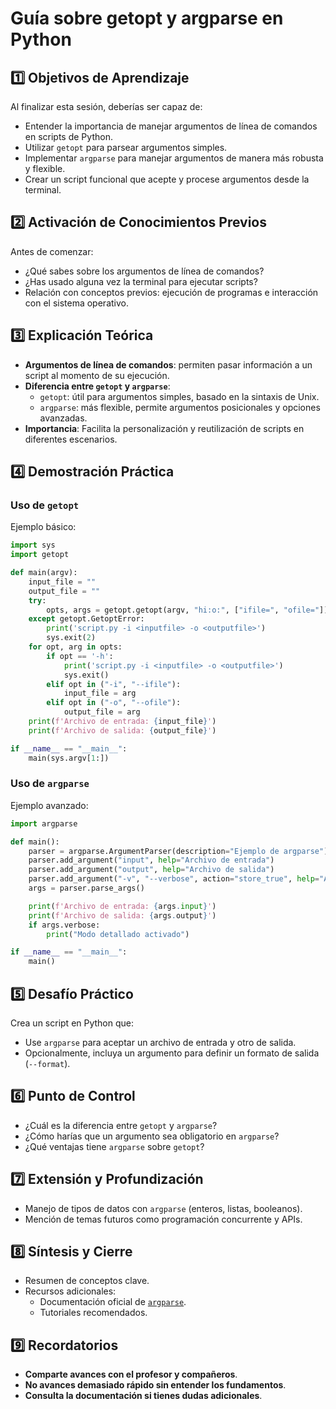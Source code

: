 # Guía sobre getopt y argparse en Python

## 1️⃣ Objetivos de Aprendizaje
Al finalizar esta sesión, deberías ser capaz de:

- Entender la importancia de manejar argumentos de línea de comandos en scripts de Python.
- Utilizar `getopt` para parsear argumentos simples.
- Implementar `argparse` para manejar argumentos de manera más robusta y flexible.
- Crear un script funcional que acepte y procese argumentos desde la terminal.

## 2️⃣ Activación de Conocimientos Previos
Antes de comenzar:

- ¿Qué sabes sobre los argumentos de línea de comandos?
- ¿Has usado alguna vez la terminal para ejecutar scripts?
- Relación con conceptos previos: ejecución de programas e interacción con el sistema operativo.

## 3️⃣ Explicación Teórica
- **Argumentos de línea de comandos**: permiten pasar información a un script al momento de su ejecución.
- **Diferencia entre `getopt` y `argparse`**:
  - `getopt`: útil para argumentos simples, basado en la sintaxis de Unix.
  - `argparse`: más flexible, permite argumentos posicionales y opciones avanzadas.
- **Importancia**: Facilita la personalización y reutilización de scripts en diferentes escenarios.

## 4️⃣ Demostración Práctica
### Uso de `getopt`
Ejemplo básico:
```python
import sys
import getopt

def main(argv):
    input_file = ""
    output_file = ""
    try:
        opts, args = getopt.getopt(argv, "hi:o:", ["ifile=", "ofile="])
    except getopt.GetoptError:
        print('script.py -i <inputfile> -o <outputfile>')
        sys.exit(2)
    for opt, arg in opts:
        if opt == '-h':
            print('script.py -i <inputfile> -o <outputfile>')
            sys.exit()
        elif opt in ("-i", "--ifile"):
            input_file = arg
        elif opt in ("-o", "--ofile"):
            output_file = arg
    print(f'Archivo de entrada: {input_file}')
    print(f'Archivo de salida: {output_file}')

if __name__ == "__main__":
    main(sys.argv[1:])
```

### Uso de `argparse`
Ejemplo avanzado:
```python
import argparse

def main():
    parser = argparse.ArgumentParser(description="Ejemplo de argparse")
    parser.add_argument("input", help="Archivo de entrada")
    parser.add_argument("output", help="Archivo de salida")
    parser.add_argument("-v", "--verbose", action="store_true", help="Activar modo detallado")
    args = parser.parse_args()

    print(f'Archivo de entrada: {args.input}')
    print(f'Archivo de salida: {args.output}')
    if args.verbose:
        print("Modo detallado activado")

if __name__ == "__main__":
    main()
```

## 5️⃣ Desafío Práctico
Crea un script en Python que:
- Use `argparse` para aceptar un archivo de entrada y otro de salida.
- Opcionalmente, incluya un argumento para definir un formato de salida (`--format`).

## 6️⃣ Punto de Control
- ¿Cuál es la diferencia entre `getopt` y `argparse`?
- ¿Cómo harías que un argumento sea obligatorio en `argparse`?
- ¿Qué ventajas tiene `argparse` sobre `getopt`?

## 7️⃣ Extensión y Profundización
- Manejo de tipos de datos con `argparse` (enteros, listas, booleanos).
- Mención de temas futuros como programación concurrente y APIs.

## 8️⃣ Síntesis y Cierre
- Resumen de conceptos clave.
- Recursos adicionales:
  - Documentación oficial de [`argparse`](https://docs.python.org/3/library/argparse.html).
  - Tutoriales recomendados.

## 9️⃣ Recordatorios
- **Comparte avances con el profesor y compañeros**.
- **No avances demasiado rápido sin entender los fundamentos**.
- **Consulta la documentación si tienes dudas adicionales**.

